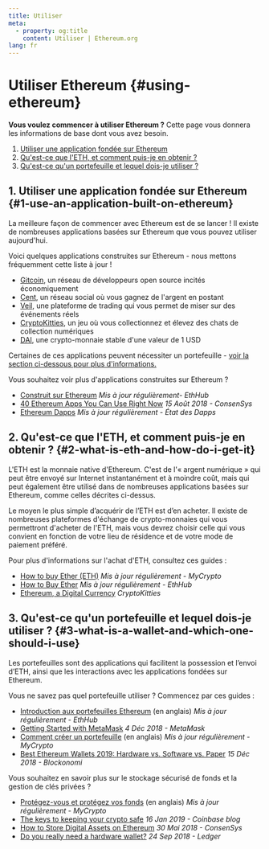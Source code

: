 ```yaml
---
title: Utiliser
meta:
  - property: og:title
    content: Utiliser | Ethereum.org
lang: fr
---
```


# Utiliser Ethereum {#using-ethereum}

<div class="featured">

**Vous voulez commencer à utiliser Ethereum ?** Cette page vous donnera les informations de base dont vous avez besoin.

1. [Utiliser une application fondée sur Ethereum](#1-use-an-application-built-on-ethereum)
2. [Qu'est-ce que l'ETH, et comment puis-je en obtenir ?](#2-what-is-eth-and-how-do-i-get-it)
3. [Qu'est-ce qu'un portefeuille et lequel dois-je utiliser&nbsp;?](#3-what-is-a-wallet-and-which-one-should-i-use)

</div>

## 1. Utiliser une application fondée sur Ethereum {#1-use-an-application-built-on-ethereum}

La meilleure façon de commencer avec Ethereum est de se lancer&nbsp;! Il existe de nombreuses applications basées sur Ethereum que vous pouvez utiliser aujourd'hui.

Voici quelques applications construites sur Ethereum - nous mettons fréquemment cette liste à jour&nbsp;!

- [Gitcoin](https://gitcoin.co), un réseau de développeurs open source incités économiquement
- [Cent](https://beta.cent.co), un réseau social où vous gagnez de l'argent en postant
- [Veil](https://app.veil.co), une plateforme de trading qui vous permet de miser sur des événements réels
- [CryptoKitties](https://www.cryptokitties.co), un jeu où vous collectionnez et élevez des chats de collection numériques
- [DAI](https://makerdao.com/en/), une crypto-monnaie stable d'une valeur de 1 USD

Certaines de ces applications peuvent nécessiter un portefeuille - [voir la section ci-dessous pour plus d'informations.](#3-what-is-a-wallet-and-which-one-should-i-use)

Vous souhaitez voir plus d'applications construites sur Ethereum ?

- [Construit sur Ethereum](https://docs.ethhub.io/built-on-ethereum/built-on-ethereum/) _Mis à jour régulièrement- EthHub_
- [40 Ethereum Apps You Can Use Right Now](https://media.consensys.net/40-ethereum-apps-you-can-use-right-now-d643333769f7) _15 Août 2018 - ConsenSys_
- [Ethereum Dapps](https://www.stateofthedapps.com/rankings/platform/ethereum) _Mis à jour régulièrement - État des Dapps_

## 2. Qu'est-ce que l'ETH, et comment puis-je en obtenir ? {#2-what-is-eth-and-how-do-i-get-it}

L'ETH est la monnaie native d'Ethereum. C'est de l'«&nbsp;argent numérique&nbsp;» qui peut être envoyé sur Internet instantanément et à moindre coût, mais qui peut également être utilisé dans de nombreuses applications basées sur Ethereum, comme celles décrites ci-dessus.

Le moyen le plus simple d’acquérir de l’ETH est d’en acheter. Il existe de nombreuses plateformes d'échange de crypto-monnaies qui vous permettront d'acheter de l'ETH, mais vous devrez choisir celle qui vous convient en fonction de votre lieu de résidence et de votre mode de paiement préféré.

Pour plus d'informations sur l'achat d'ETH, consultez ces guides&nbsp;:

- [How to buy Ether (ETH)](https://support.mycrypto.com/how-to/getting-started/how-to-buy-ether-with-usd) _Mis à jour régulièrement - MyCrypto_
- [How to Buy Ether](https://docs.ethhub.io/using-ethereum/how-to-buy-ether/) _Mis à jour régulièrement - EthHub_
- [Ethereum, a Digital Currency](https://www.cryptokitties.co/faq#ethereum-a-digital-currency) _CryptoKitties_

## 3. Qu'est-ce qu'un portefeuille et lequel dois-je utiliser&nbsp;? {#3-what-is-a-wallet-and-which-one-should-i-use}

Les portefeuilles sont des applications qui facilitent la possession et l’envoi d’ETH, ainsi que les interactions avec les applications fondées sur Ethereum.

Vous ne savez pas quel portefeuille utiliser&nbsp;? Commencez par ces guides&nbsp;:

- [Introduction aux portefeuilles Ethereum](https://docs.ethhub.io/using-ethereum/wallets/intro-to-ethereum-wallets/) (en anglais) _Mis à jour régulièrement - EthHub_
- [Getting Started with MetaMask](https://metamask.zendesk.com/hc/en-us/articles/360015489531-Getting-Started-With-MetaMask-Part-1-) _4 Déc 2018 - MetaMask_
- [Comment créer un portefeuille](https://support.mycrypto.com/how-to/getting-started/how-to-create-a-wallet) (en anglais) _Mis à jour régulièrement - MyCrypto_
- [Best Ethereum Wallets 2019: Hardware vs. Software vs. Paper](https://blockonomi.com/best-ethereum-wallets/) _15 Déc 2018 - Blockonomi_

Vous souhaitez en savoir plus sur le stockage sécurisé de fonds et la gestion de clés privées&nbsp;?

- [Protégez-vous et protégez vos fonds](https://support.mycrypto.com/staying-safe/protecting-yourself-and-your-funds) (en anglais) _Mis à jour régulièrement - MyCrypto_
- [The keys to keeping your crypto safe](https://blog.coinbase.com/the-keys-to-keeping-your-crypto-safe-96d497cce6cf) _16 Jan 2019 - Coinbase blog_
- [How to Store Digital Assets on Ethereum](https://media.consensys.net/how-to-store-digital-assets-on-ethereum-a2bfdcf66bd0) _30 Mai 2018 - ConsenSys_
- [Do you really need a hardware wallet?](https://medium.com/ledger-on-security-and-blockchain/ledger-101-part-1-do-you-really-need-a-hardware-wallet-7f5abbadd945) _24 Sep 2018 - Ledger_
